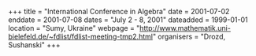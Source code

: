 +++
title = "International Conference in Algebra"
date = 2001-07-02
enddate = 2001-07-08
dates = "July 2 - 8, 2001"
dateadded = 1999-01-01
location = "Sumy, Ukraine"
webpage = "http://www.mathematik.uni-bielefeld.de/~fdlist/fdlist-meeting-tmp2.html"
organisers = "Drozd, Sushanski"
+++
